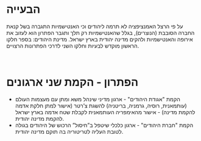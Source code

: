# הבעייה
על פי הרצל האמנציפציה לא תרמה ליהודים וכי האנטישמיות התגברה בשל קנאת החברה הסובבת (הנוצרים), בגלל שהאנטישמיות רק תלך ותגבר הפתרון הוא לעזוב את אירופה והאנטישמיות ולהקים מדינה יהודית בארץ ישראל.
מדינת היהודים: בספר חלקו הראשון מוקדש לבעיות וחלקו השני לדרכי הפתרונות הרצויים.

⁠⁠⁠⁠⁠⁠⁠
# הפתרון - הקמת שני ארגונים
* הקמת "אגודת היהודים" - ארגון מדיני שינהל משא ומתן עם מעצמות העולם (עותמאנית, רוסיה, גרמניה, בריטניה) להשגת צ’רטר (אישור למתן חלקת אדמה להקמת מדינה) - אישור מהאימפריה העותמאנית לקבלת שטח אדמה בארץ ישראל להקמת מדינה יהודית.
* הקמת "חברת היהודים" - ארגון כלכלי שיטפל ב”חיסול” הרכוש של היהודים בגולה לטובת העליה לטריטוריה בה תוקם מדינה יהודית.